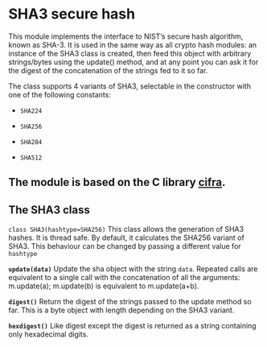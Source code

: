 <!-- module: sha3 -->
# SHA3 secure hash

This module implements the interface to NIST’s secure hash algorithm, known as SHA-3.
It is used in the same way as all crypto hash modules: an instance of the SHA3 class is
created, then feed this object with arbitrary strings/bytes using the update() method, and at any point you can ask it for the digest of the
concatenation of the strings fed to it so far.

The class supports 4 variants of SHA3, selectable in the constructor with one of the following constants:


* `SHA224`


* `SHA256`


* `SHA284`


* `SHA512`

## The module is based on the C library [cifra](https://github.com/ctz/cifra).

## The SHA3 class


`class SHA3(hashtype=SHA256)`
This class allows the generation of SHA3 hashes. It is thread safe. By default, it calculates the SHA256 variant
of SHA3. This behaviour can be changed by passing a different value for ```hashtype```


**`update(data)`**
Update the sha object with the string ```data```. Repeated calls are equivalent to a single call with the concatenation of all
the arguments: m.update(a); m.update(b) is equivalent to m.update(a+b).


**`digest()`**
Return the digest of the strings passed to the update method so far. This is a byte object with length depending on
the SHA3 variant.


**`hexdigest()`**
Like digest except the digest is returned as a string containing only hexadecimal digits.
<!--stackedit_data:
eyJoaXN0b3J5IjpbMTE3OTQxNDQ1MCwtMTc2NDg5NTM3NF19
-->